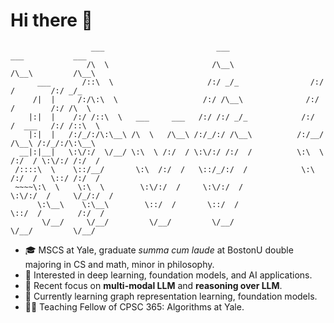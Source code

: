 

<!--
**LeeChuh/LeeChuh** is a ✨ _special_ ✨ repository because its `README.md` (this file) appears on your GitHub profile.

Here are some ideas to get you started:

- 🔭 I’m currently working on ...
- 🌱 I’m currently learning ...
- 👯 I’m looking to collaborate on ...
- 🤔 I’m looking for help with ...
- 💬 Ask me about ...
- 📫 How to reach me: ...
- 😄 Pronouns: ...
- ⚡ Fun fact: ...
[![LinkedIn](https://img.shields.io/badge/LinkedIn--_.svg?style=social&logo=linkedin)](https://www.linkedin.com/in/chuhan-li-9006a01b1/)
 ![](https://github.com/LeeChuh/LeeChuh/blob/master/figs/bg.png)
-->


# Hi there 👋
```
                  ___                         ___                    ___           ___     
                 /\  \                       /\__\                  /\__\         /\__\    
      ___       /::\  \                     /:/ _/_                /:/  /        /:/ _/_   
     /|  |     /:/\:\  \                   /:/ /\__\              /:/  /        /:/ /\  \  
    |:|  |    /:/ /::\  \   ___     ___   /:/ /:/ _/_            /:/  /  ___   /:/ /::\  \ 
    |:|  |   /:/_/:/\:\__\ /\  \   /\__\ /:/_/:/ /\__\          /:/__/  /\__\ /:/_/:/\:\__\
  __|:|__|   \:\/:/  \/__/ \:\  \ /:/  / \:\/:/ /:/  /          \:\  \ /:/  / \:\/:/ /:/  /
 /::::\  \    \::/__/       \:\  /:/  /   \::/_/:/  /            \:\  /:/  /   \::/ /:/  / 
 ~~~~\:\  \    \:\  \        \:\/:/  /     \:\/:/  /              \:\/:/  /     \/_/:/  /  
      \:\__\    \:\__\        \::/  /       \::/  /                \::/  /        /:/  /   
       \/__/     \/__/         \/__/         \/__/                  \/__/         \/__/    
```
* 🎓   MSCS at Yale, graduate _summa cum laude_ at BostonU double majoring in CS and math, minor in philosophy.
* 🧐   Interested in deep learning, foundation models, and AI applications.
* 🦾   Recent focus on __multi-modal LLM__ and __reasoning over LLM__.
* 🌱   Currently learning graph representation learning, foundation models.
* ✍🏻   Teaching Fellow of CPSC 365: Algorithms at Yale.

